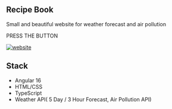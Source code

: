 ## Recipe Book

Small and beautiful website for weather forecast and air pollution

PRESS THE BUTTON

[![website](https://img.shields.io/badge/DeClima-website-000?style=for-the-badge&logo=ko-fi&logoColor=white)](https://ng-declima.firebaseapp.com)

## Stack

- Angular 16
- HTML/CSS
- TypeScript
- Weather API( 5 Day / 3 Hour Forecast, Air Pollution API)



